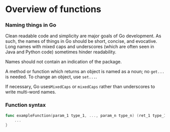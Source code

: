 # Overview of functions


### Naming things in Go

Clean readable code and simplicity are major goals of Go development.
As such, the names of things in Go should be short, concise, and evocative.
Long names with mixed caps and underscores (which are often seen in Java and Python code) sometimes hinder readability.

Names should not contain an indication of the package.

A method or function which returns an object is named as a noun; no `get...` is needed.
To change an object, use `set...`.

If necessary, Go uses`MixedCaps` or `mixedCaps` rather than underscores to write multi-word names.


### Function syntax

```go
func exampleFunction(param_1 type_1, ..., param_n type_n) (ret_1 type_1, ..., ret_n type_n) {
    ...
}
```
